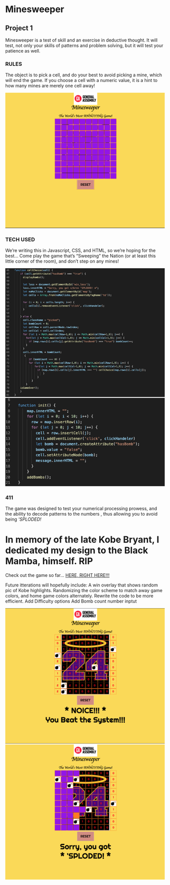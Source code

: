 #  Minesweeper

##  Project 1 

Minesweeper is a test of skill and an exercise in deductive thought. It will test, not only your skills of patterns and 
problem solving, but it will test your patience as well.

###  RULES
The object is to pick a cell, and do your best to avoid picking a mine, which will end the game. 
If you choose a cell with a numeric value, it is a hint to how many mines are merely one cell away! 

  ![New Game](images/NewGame.png "New Game Image")


###  TECH USED
We’re writing this in Javascript, CSS, and HTML, so we’re hoping for the best… Come play the game 
that’s “Sweeping” the Nation (or at least this little corner of the room), and don’t step on any mines!

  ![cellChoice](images/cellChoice.png "Cell Choice Function")
  ![Initialize](images/Init.png "Initiaize Function")



###  411 
The game was designed to test your numerical processing prowess, and the ability to decode patterns to the numbers ,
thus allowing you to avoid being *'SPLODED!*

#  In memory of the late Kobe Bryant, I dedicated my design to the Black Mamba, himself. RIP

  Check out the game so far... [HERE, RIGHT HERE!!!](https://whskyrbbt.github.io/Project-1/)

Future itterations will hopefully include: 
  A win overlay that shows random pic of Kobe highlights.
  Randomizing the color scheme to match away game colors, and home game colors alternately. 
  Rewrite the code to be more efficient.
  Add Difficulty options 
  Add Bomb count number inptut
  

  ![Win](/images/Win.png "Win Image")
  ![Loss](/images/Loss.png "Loss Image")
